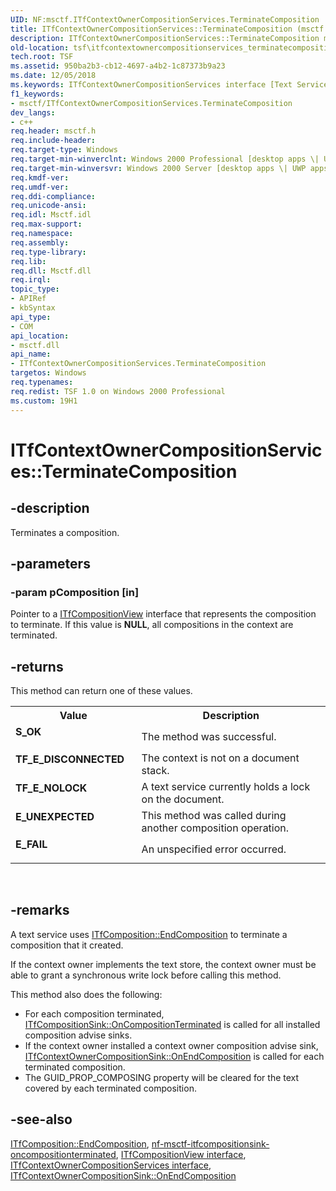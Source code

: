 ```yaml
---
UID: NF:msctf.ITfContextOwnerCompositionServices.TerminateComposition
title: ITfContextOwnerCompositionServices::TerminateComposition (msctf.h)
description: ITfContextOwnerCompositionServices::TerminateComposition method
old-location: tsf\itfcontextownercompositionservices_terminatecomposition.htm
tech.root: TSF
ms.assetid: 950ba2b3-cb12-4697-a4b2-1c87373b9a23
ms.date: 12/05/2018
ms.keywords: ITfContextOwnerCompositionServices interface [Text Services Framework],TerminateComposition method, ITfContextOwnerCompositionServices.TerminateComposition, ITfContextOwnerCompositionServices::TerminateComposition, TerminateComposition, TerminateComposition method [Text Services Framework], TerminateComposition method [Text Services Framework],ITfContextOwnerCompositionServices interface, _tsf_itfcontextownercompositionservices_terminatecomposition_ref, msctf/ITfContextOwnerCompositionServices::TerminateComposition, tsf.itfcontextownercompositionservices_terminatecomposition
f1_keywords:
- msctf/ITfContextOwnerCompositionServices.TerminateComposition
dev_langs:
- c++
req.header: msctf.h
req.include-header: 
req.target-type: Windows
req.target-min-winverclnt: Windows 2000 Professional [desktop apps \| UWP apps]
req.target-min-winversvr: Windows 2000 Server [desktop apps \| UWP apps]
req.kmdf-ver: 
req.umdf-ver: 
req.ddi-compliance: 
req.unicode-ansi: 
req.idl: Msctf.idl
req.max-support: 
req.namespace: 
req.assembly: 
req.type-library: 
req.lib: 
req.dll: Msctf.dll
req.irql: 
topic_type:
- APIRef
- kbSyntax
api_type:
- COM
api_location:
- msctf.dll
api_name:
- ITfContextOwnerCompositionServices.TerminateComposition
targetos: Windows
req.typenames: 
req.redist: TSF 1.0 on Windows 2000 Professional
ms.custom: 19H1
---
```


# ITfContextOwnerCompositionServices::TerminateComposition


## -description

Terminates a composition.

## -parameters




### -param pComposition [in]

Pointer to a <a href="https://docs.microsoft.com/windows/desktop/api/msctf/nn-msctf-itfcompositionview">ITfCompositionView</a> interface that represents the composition to terminate. If this value is <b>NULL</b>, all compositions in the context are terminated.


## -returns



This method can return one of these values.

<table>
<tr>
<th>Value</th>
<th>Description</th>
</tr>
<tr>
<td width="40%">
<dl>
<dt><b>S_OK</b></dt>
</dl>
</td>
<td width="60%">
The method was successful.

</td>
</tr>
<tr>
<td width="40%">
<dl>
<dt><b>TF_E_DISCONNECTED</b></dt>
</dl>
</td>
<td width="60%">
The context is not on a document stack.

</td>
</tr>
<tr>
<td width="40%">
<dl>
<dt><b>TF_E_NOLOCK</b></dt>
</dl>
</td>
<td width="60%">
A text service currently holds a lock on the document.

</td>
</tr>
<tr>
<td width="40%">
<dl>
<dt><b>E_UNEXPECTED</b></dt>
</dl>
</td>
<td width="60%">
This method was called during another composition operation.

</td>
</tr>
<tr>
<td width="40%">
<dl>
<dt><b>E_FAIL</b></dt>
</dl>
</td>
<td width="60%">
An unspecified error occurred.

</td>
</tr>
</table>
 




## -remarks



A text service uses <a href="https://docs.microsoft.com/windows/desktop/api/msctf/nf-msctf-itfcomposition-endcomposition">ITfComposition::EndComposition</a> to terminate a composition that it created.

If the context owner implements the text store, the context owner must be able to grant a synchronous write lock before calling this method.

This method also does the following:

<ul>
<li>For each composition terminated, <a href="https://docs.microsoft.com/windows/desktop/api/msctf/nf-msctf-itfcompositionsink-oncompositionterminated">ITfCompositionSink::OnCompositionTerminated</a> is called for all installed composition advise sinks.</li>
<li>If the context owner installed a context owner composition advise sink, <a href="https://docs.microsoft.com/windows/desktop/api/msctf/nf-msctf-itfcontextownercompositionsink-onendcomposition">ITfContextOwnerCompositionSink::OnEndComposition</a> is called for each terminated composition.</li>
<li>The GUID_PROP_COMPOSING property will be cleared for the text covered by each terminated composition.</li>
</ul>



## -see-also

[ITfComposition::EndComposition](nf-msctf-itfcomposition-endcomposition.md), [nf-msctf-itfcompositionsink-oncompositionterminated](nf-msctf-itfcompositionsink-oncompositionterminated.md), [ITfCompositionView interface](nn-msctf-itfcompositionview.md), [ITfContextOwnerCompositionServices interface](nn-msctf-itfcontextownercompositionservices.md), [ITfContextOwnerCompositionSink::OnEndComposition](nf-msctf-itfcontextownercompositionsink-onendcomposition.md)
